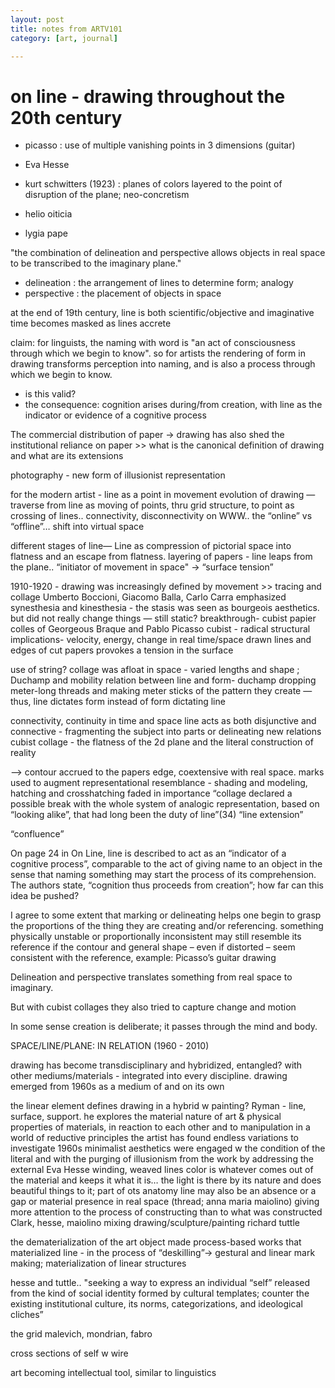 ```yaml
---
layout: post
title: notes from ARTV101
category: [art, journal]

---
```


# on line - drawing throughout the 20th century

- picasso : use of multiple vanishing points in 3 dimensions (guitar)
- Eva Hesse

- kurt schwitters (1923) : planes of colors layered to the point of disruption of the plane; neo-concretism
- helio oiticia
- lygia pape


"the combination of delineation and perspective allows objects in real space to be transcribed to the imaginary plane."
- delineation : the arrangement of lines to determine form; analogy
- perspective : the placement of objects in space

at the end of 19th century, line is both scientific/objective and imaginative
time becomes masked as lines accrete

claim: for linguists, the naming with word is "an act of consciousness through which we begin to know". so for artists the rendering of form in drawing transforms perception into naming, and is also a process through which we begin to know.
- is this valid?
- the consequence: cognition arises during/from creation, with line as the indicator or evidence of a cognitive process

The commercial distribution of paper -> drawing has also shed the institutional reliance on paper >> what is the canonical definition of drawing and what are its extensions

photography - new form of illusionist representation

for the modern artist - line as a point in movement
evolution of drawing — traverse from line as moving of points, thru grid structure, to point as crossing of lines.. connectivity, disconnectivity on WWW.. the “online” vs “offline”… shift into virtual space 


different stages of line— 
Line as compression of pictorial space into flatness and an escape from flatness.
layering of papers - line leaps from the plane.. “initiator of movement in space"
-> “surface tension”

1910-1920 - drawing was increasingly defined by movement >> tracing and collage
Umberto Boccioni, Giacomo Balla, Carlo Carra emphasized synesthesia and kinesthesia - the stasis was seen as bourgeois aesthetics. but did not really change things — still static?
breakthrough- cubist papier colles of Georgeous Braque and Pablo Picasso
cubist - radical structural implications- velocity, energy, change in real time/space
drawn lines and edges of cut papers provokes a tension in the surface
	
use of string? collage was afloat in space - varied lengths and shape ; Duchamp and mobility
relation between line and form- duchamp dropping meter-long threads and making meter sticks of the pattern they create — thus, line dictates form instead of form dictating line
	
connectivity, continuity in time and space
line acts as both disjunctive and connective - fragmenting the subject into parts or delineating new relations
cubist collage - the flatness of the 2d plane and the literal construction of reality

—> contour accrued to the papers edge, coextensive with real space.
marks used to augment representational resemblance - shading and modeling, hatching and crosshatching faded in importance
“collage declared a possible break with the whole system of analogic representation, based on “looking alike”, that had long been the duty of line”(34)
“line extension”


“confluence”


 

On page 24 in On Line, line is described to act as an “indicator of a cognitive process”, comparable to the act of giving name to an object in the sense that naming something may start the process of its comprehension. The authors state, “cognition thus proceeds from creation”; how far can this idea be pushed?

I agree to some extent that marking or delineating helps one begin to grasp the proportions of the thing they are creating and/or referencing. something physically unstable or proportionally inconsistent may still resemble its reference if the contour and general shape – even if distorted – seem consistent with the reference, example: Picasso’s guitar drawing

Delineation and perspective translates something from real space to imaginary.

But with cubist collages they also tried to capture change and motion

In some sense creation is deliberate; it passes through the mind and body.


SPACE/LINE/PLANE: IN RELATION (1960 - 2010)

drawing has become transdisciplinary and hybridized, entangled? with other mediums/materials - integrated into every discipline. drawing emerged from 1960s as a medium of and on its own

the linear element defines drawing in a hybrid w painting?
Ryman - line, surface, support. he explores the material nature of art & physical properties of materials, in reaction to each other and to manipulation
in a world of reductive principles the artist has found endless variations to investigate
1960s minimalist aesthetics were engaged w the condition of the literal and with the purging of illusionism from the work by addressing the external
Eva Hesse
winding, weaved lines
color is whatever comes out of the material and keeps it what it is… the light is there by its nature and does beautiful things to it; part of ots anatomy
line may also be an absence or a gap
or material presence in real space (thread; anna maria maiolino)
giving more attention to the process of constructing than to what was constructed
Clark, hesse, maiolino mixing drawing/sculpture/painting
richard tuttle

the dematerialization of the art object made process-based works that materialized line - in the process of “deskilling”-> gestural and linear mark making; materialization of linear structures

hesse and tuttle.. "seeking a way to express an individual “self” released from the kind of social identity formed by cultural templates; counter the existing institutional culture, its norms, categorizations, and ideological cliches”

the grid
malevich, mondrian, fabro

cross sections of self w wire

art becoming intellectual tool, similar to linguistics
